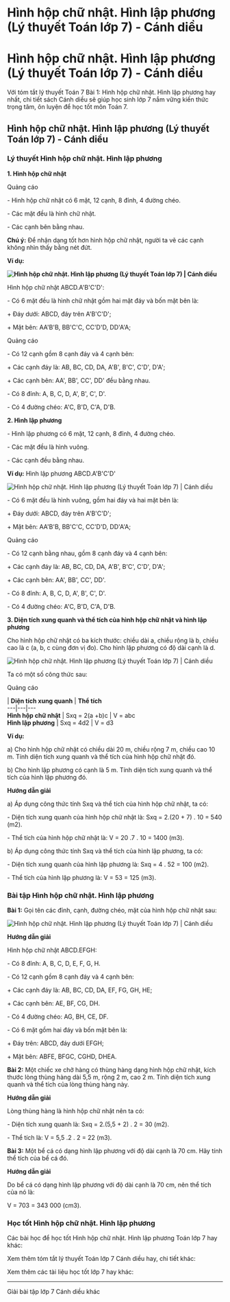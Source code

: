 # Hình hộp chữ nhật. Hình lập phương (Lý thuyết Toán lớp 7) - Cánh diều

# Hình hộp chữ nhật. Hình lập phương (Lý thuyết Toán lớp 7) - Cánh diều

Với tóm tắt lý thuyết Toán 7 Bài 1: Hình hộp chữ nhật. Hình lập phương hay nhất, chi tiết sách Cánh diều sẽ giúp học sinh lớp 7 nắm vững kiến thức trọng tâm, ôn luyện để học tốt môn Toán 7.

## Hình hộp chữ nhật. Hình lập phương (Lý thuyết Toán lớp 7) - Cánh diều

### **Lý thuyết Hình hộp chữ nhật. Hình lập phương**

**1\. Hình hộp chữ nhật**

Quảng cáo

\- Hình hộp chữ nhật có 6 mặt, 12 cạnh, 8 đỉnh, 4 đường chéo.

\- Các mặt đều là hình chữ nhật.

\- Các cạnh bên bằng nhau.

**Chú ý:** Để nhận dạng tốt hơn hình hộp chữ nhật, người ta vẽ các cạnh không nhìn thấy bằng nét đứt.

**Ví dụ:**

**![Hình hộp chữ nhật. Hình lập phương \(Lý thuyết Toán lớp 7\) | Cánh diều](https://vietjack.com/toan-7-cd/images/ly-thuyet-bai-1-hinh-hop-chu-nhat-hinh-lap-phuong-162436.PNG)**

Hình hộp chữ nhật ABCD.A'B'C'D':

\- Có 6 mặt đều là hình chữ nhật gồm hai mặt đáy và bốn mặt bên là:

\+ Đáy dưới: ABCD, đáy trên A'B'C'D';

\+ Mặt bên: AA'B'B, BB'C'C, CC'D'D, DD'A'A;

Quảng cáo

\- Có 12 cạnh gồm 8 cạnh đáy và 4 cạnh bên:

\+ Các cạnh đáy là: AB, BC, CD, DA, A'B', B'C', C'D', D'A';

\+ Các cạnh bên: AA', BB', CC', DD' đều bằng nhau.

\- Có 8 đỉnh: A, B, C, D, A', B', C', D'.

\- Có 4 đường chéo: A'C, B'D, C'A, D'B.

**2\. Hình lập phương**

\- Hình lập phương có 6 mặt, 12 cạnh, 8 đỉnh, 4 đường chéo.

\- Các mặt đều là hình vuông.

\- Các cạnh đều bằng nhau.

**Ví dụ:** Hình lập phương ABCD.A'B'C'D'

![Hình hộp chữ nhật. Hình lập phương \(Lý thuyết Toán lớp 7\) | Cánh diều](https://vietjack.com/toan-7-cd/images/ly-thuyet-bai-1-hinh-hop-chu-nhat-hinh-lap-phuong-162437.PNG)

\- Có 6 mặt đều là hình vuông, gồm hai đáy và hai mặt bên là:

\+ Đáy dưới: ABCD, đáy trên A'B'C'D';

\+ Mặt bên: AA'B'B, BB'C'C, CC'D'D, DD'A'A;

Quảng cáo

\- Có 12 cạnh bằng nhau, gồm 8 cạnh đáy và 4 cạnh bên:

\+ Các cạnh đáy là: AB, BC, CD, DA, A'B', B'C', C'D', D'A';

\+ Các cạnh bên: AA', BB', CC', DD'.

\- Có 8 đỉnh: A, B, C, D, A', B', C', D'.

\- Có 4 đường chéo: A'C, B'D, C'A, D'B.

**3\. Diện tích xung quanh và thể tích của hình hộp chữ nhật và hình lập phương**

Cho hình hộp chữ nhật có ba kích thước: chiều dài a, chiều rộng là b, chiều cao là c (a, b, c cùng đơn vị đo). Cho hình lập phương có độ dài cạnh là d.

![Hình hộp chữ nhật. Hình lập phương \(Lý thuyết Toán lớp 7\) | Cánh diều](https://vietjack.com/toan-7-cd/images/ly-thuyet-bai-1-hinh-hop-chu-nhat-hinh-lap-phuong-162438.PNG)

Ta có một số công thức sau: 

Quảng cáo

| **Diện tích xung quanh** | **Thể tích**  
---|---|---  
**Hình hộp chữ nhật** | Sxq = 2(a +b)c | V = abc  
**Hình lập phương** | Sxq = 4d2 | V = d3  
  
**Ví dụ:**

a) Cho hình hộp chữ nhật có chiều dài 20 m, chiều rộng 7 m, chiều cao 10 m. Tính diện tích xung quanh và thể tích của hình hộp chữ nhật đó.

b) Cho hình lập phương có cạnh là 5 m. Tính diện tích xung quanh và thể tích của hình lập phương đó.

**Hướng dẫn giải**

a) Áp dụng công thức tính Sxq và thể tích của hình hộp chữ nhật, ta có:

\- Diện tích xung quanh của hình hộp chữ nhật là: Sxq = 2.(20 + 7) . 10 = 540 (m2).

\- Thể tích của hình hộp chữ nhật là: V = 20 .7 . 10 = 1400 (m3).

b) Áp dụng công thức tính Sxq và thể tích của hình lập phương, ta có:

\- Diện tích xung quanh của hình lập phương là: Sxq = 4 . 52 = 100 (m2).

\- Thể tích của hình lập phương là: V = 53 = 125 (m3).

### **Bài tập Hình hộp chữ nhật. Hình lập phương**

**Bài 1:** Gọi tên các đỉnh, cạnh, đường chéo, mặt của hình hộp chữ nhật sau:

![Hình hộp chữ nhật. Hình lập phương \(Lý thuyết Toán lớp 7\) | Cánh diều](https://vietjack.com/toan-7-cd/images/ly-thuyet-bai-1-hinh-hop-chu-nhat-hinh-lap-phuong-162439.PNG)

**Hướng dẫn giải**

Hình hộp chữ nhật ABCD.EFGH:

\- Có 8 đỉnh: A, B, C, D, E, F, G, H.

\- Có 12 cạnh gồm 8 cạnh đáy và 4 cạnh bên:

\+ Các cạnh đáy là: AB, BC, CD, DA, EF, FG, GH, HE;

\+ Các cạnh bên: AE, BF, CG, DH.

\- Có 4 đường chéo: AG, BH, CE, DF.

\- Có 6 mặt gồm hai đáy và bốn mặt bên là:

\+ Đáy trên: ABCD, đáy dưới EFGH;

\+ Mặt bên: ABFE, BFGC, CGHD, DHEA.

**Bài 2:** Một chiếc xe chở hàng có thùng hàng dạng hình hộp chữ nhật, kích thước lòng thùng hàng dài 5,5 m, rộng 2 m, cao 2 m. Tính diện tích xung quanh và thể tích của lòng thùng hàng này.

**Hướng dẫn giải**

Lòng thùng hàng là hình hộp chữ nhật nên ta có:

\- Diện tích xung quanh là: Sxq = 2.(5,5 + 2) . 2 = 30 (m2).

\- Thể tích là: V = 5,5 .2 . 2 = 22 (m3).

**Bài 3:** Một bể cá có dạng hình lập phương với độ dài cạnh là 70 cm. Hãy tính thể tích của bể cá đó.

**Hướng dẫn giải**

Do bể cá có dạng hình lập phương với độ dài cạnh là 70 cm, nên thể tích của nó là: 

V = 703 = 343 000 (cm3).

### **Học tốt Hình hộp chữ nhật. Hình lập phương**

Các bài học để học tốt Hình hộp chữ nhật. Hình lập phương Toán lớp 7 hay khác:

Xem thêm tóm tắt lý thuyết Toán lớp 7 Cánh diều hay, chi tiết khác:

Xem thêm các tài liệu học tốt lớp 7 hay khác:

* * *

Giải bài tập lớp 7 Cánh diều khác
